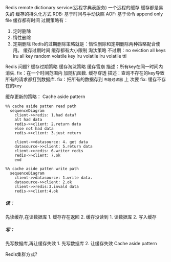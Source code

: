 Redis remote dictionary service(远程字典表服务)
一个远程的缓存
缓存都是易失的
缓存的持久化方式
RDB: 基于时间与手动快照
AOF: 基于命令 append only file
缓存都有时间
过期策略有：
1. 定时删除
2. 惰性删除
3. 定期删除
Redis的过期删除策略就是：惰性删除和定期删除两种策略配合使用。
缓存过期时间
缓存都有大小限制
淘汰策略
不过期：no eviction
all keys lru
all key random
volatile key lru 
volatile lru
volatile ttl 

Redis 问题?
缓存过期策略
缓存淘汰策略
缓存雪崩
描述：所有key在同一时间内消失.
fix：在一个时间范围内 加随机函数.
缓存穿透
描述：查询不存在的key导致所有的请求都打到数据库.
fix：把所有的数据存到 `布隆过滤器` 上
次要 fix: 缓存不存在的key

缓存更新的策略：
Cache aside pattern

```mermaid
%% cache aside patten read path
  sequenceDiagram
    client->>redis: 1.had data?
    alt had data
    redis->>client: 2.return data
    else not had data
    redis->>client: 3.just return
    
    client->>datasource: 4. get data
    datasource->>client: 5.return data
    client->>redis: 6.writer redis
    redis->>client: 7.ok
    end

```

```mermaid
%% cache aside patten write path
  sequenceDiagram
    client->>datasource: 1.write data.
    datasource->>client: 2.ok
    client->>redis:3.invald data
    redis->>client:4.ok
```

##### 读：
先读缓存,在读数据库
    1. 缓存存在返回 
    2. 缓存没读到
        1. 读数据库
        2. 写入缓存
##### 写：
先写数据库,再让缓存失效
    1. 先写数据库
    2. 让缓存失效
Cache aside pattern
    
    
Redis集群方式?